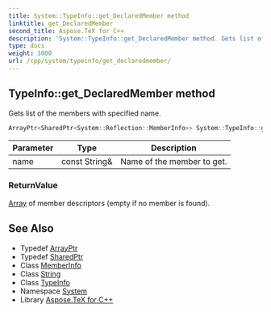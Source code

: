 ```yaml
---
title: System::TypeInfo::get_DeclaredMember method
linktitle: get_DeclaredMember
second_title: Aspose.TeX for C++
description: 'System::TypeInfo::get_DeclaredMember method. Gets list of the members with specified name in C++.'
type: docs
weight: 3800
url: /cpp/system/typeinfo/get_declaredmember/
---
```

## TypeInfo::get_DeclaredMember method


Gets list of the members with specified name.

```cpp
ArrayPtr<SharedPtr<System::Reflection::MemberInfo>> System::TypeInfo::get_DeclaredMember(const String &name) const
```


| Parameter | Type | Description |
| --- | --- | --- |
| name | const String\& | Name of the member to get. |

### ReturnValue

[Array](../../array/) of member descriptors (empty if no member is found).

## See Also

* Typedef [ArrayPtr](../../arrayptr/)
* Typedef [SharedPtr](../../sharedptr/)
* Class [MemberInfo](../../../system.reflection/memberinfo/)
* Class [String](../../string/)
* Class [TypeInfo](../)
* Namespace [System](../../)
* Library [Aspose.TeX for C++](../../../)
